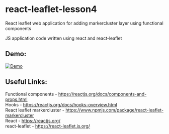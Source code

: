# react-leaflet-lesson4
React leaflet web application for adding markercluster layer using functional components  

JS application code written using react and react-leaflet    

## Demo:  
[![Demo](https://img.youtube.com/vi/ASyO6pW0HOw/0.jpg)](https://www.youtube.com/watch?v=ASyO6pW0HOw)

## Useful Links:  
Functional components - https://reactjs.org/docs/components-and-props.html  
Hooks - https://reactjs.org/docs/hooks-overview.html  
React leaflet markercluster - https://www.npmjs.com/package/react-leaflet-markercluster  
React - https://reactjs.org/  
react-leaflet - https://react-leaflet.js.org/